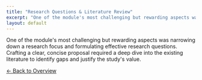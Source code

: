```yaml
---
title: "Research Questions & Literature Review"
excerpt: "One of the module's most challenging but rewarding aspects was narrowing down a research focus and formulating effective..."
layout: default
---
```


One of the module's most challenging but rewarding aspects was narrowing down a research focus and formulating effective research questions. Crafting a clear, concise proposal required a deep dive into the existing literature to identify gaps and justify the study's value.

[← Back to Overview](index.md)
